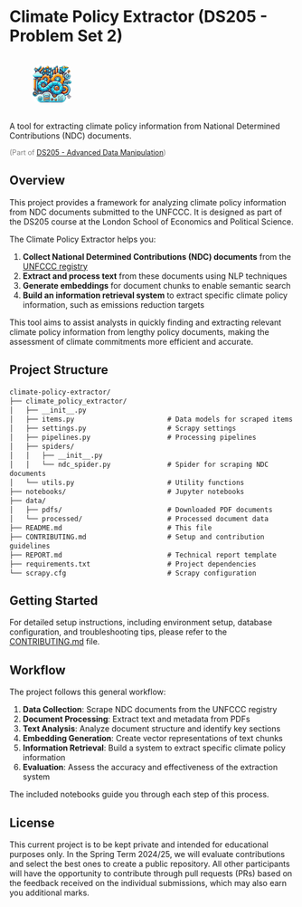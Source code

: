 # Climate Policy Extractor (DS205 - Problem Set 2)

<figure>
    <img src="./figures/DS205_2024_25_icon_200px.png" role="presentation" style="object-fit: cover;width:5em;height:5em;border-radius: 1em;margin:1em 0em;">
</figure>

A tool for extracting climate policy information from National Determined Contributions (NDC) documents.

<span style="color:grey;font-size:0.9em;display:block;">(Part of [DS205 - Advanced Data Manipulation](https://lse-dsi.github.io/DS205))</span>


## Overview

This project provides a framework for analyzing climate policy information from NDC documents submitted to the UNFCCC. It is designed as part of the DS205 course at the London School of Economics and Political Science.

The Climate Policy Extractor helps you:

1. **Collect National Determined Contributions (NDC) documents** from the [UNFCCC registry](https://unfccc.int/NDCREG)
2. **Extract and process text** from these documents using NLP techniques
3. **Generate embeddings** for document chunks to enable semantic search
4. **Build an information retrieval system** to extract specific climate policy information, such as emissions reduction targets

This tool aims to assist analysts in quickly finding and extracting relevant climate policy information from lengthy policy documents, making the assessment of climate commitments more efficient and accurate.

## Project Structure

```
climate-policy-extractor/
├── climate_policy_extractor/
│   ├── __init__.py
│   ├── items.py                       # Data models for scraped items
│   ├── settings.py                    # Scrapy settings
│   ├── pipelines.py                   # Processing pipelines
│   ├── spiders/
│   │   ├── __init__.py
│   │   └── ndc_spider.py              # Spider for scraping NDC documents
│   └── utils.py                       # Utility functions
├── notebooks/                         # Jupyter notebooks
├── data/
│   ├── pdfs/                          # Downloaded PDF documents
│   └── processed/                     # Processed document data
├── README.md                          # This file
├── CONTRIBUTING.md                    # Setup and contribution guidelines
├── REPORT.md                          # Technical report template
├── requirements.txt                   # Project dependencies
└── scrapy.cfg                         # Scrapy configuration
```

## Getting Started

For detailed setup instructions, including environment setup, database configuration, and troubleshooting tips, please refer to the [CONTRIBUTING.md](CONTRIBUTING.md) file.

## Workflow

The project follows this general workflow:

1. **Data Collection**: Scrape NDC documents from the UNFCCC registry
2. **Document Processing**: Extract text and metadata from PDFs
3. **Text Analysis**: Analyze document structure and identify key sections
4. **Embedding Generation**: Create vector representations of text chunks
5. **Information Retrieval**: Build a system to extract specific climate policy information
6. **Evaluation**: Assess the accuracy and effectiveness of the extraction system

The included notebooks guide you through each step of this process.

## License

This current project is to be kept private and intended for educational purposes only. In the Spring Term 2024/25, we will evaluate contributions and select the best ones to create a public repository. All other participants will have the opportunity to contribute through pull requests (PRs) based on the feedback received on the individual submissions, which may also earn you additional marks.